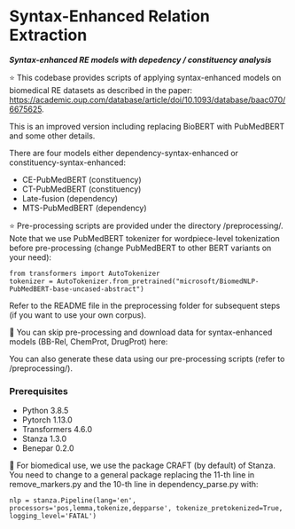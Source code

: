 # Syntax-Enhanced Relation Extraction

***Syntax-enhanced RE models with depedency / constituency analysis***

:star: This codebase provides scripts of applying syntax-enhanced models on biomedical RE datasets as described in the paper:
https://academic.oup.com/database/article/doi/10.1093/database/baac070/6675625. 

This is an improved version including replacing BioBERT with PubMedBERT and some other details.

There are four models either dependency-syntax-enhanced or constituency-syntax-enhanced:
- CE-PubMedBERT (constituency)
- CT-PubMedBERT (constituency)
- Late-fusion (dependency)
- MTS-PubMedBERT (dependency)

:star: Pre-processing scripts are provided under the directory /preprocessing/. Note that we use PubMedBERT tokenizer for wordpiece-level tokenization before pre-processing (change PubMedBERT to other BERT variants on your need):
```
from transformers import AutoTokenizer
tokenizer = AutoTokenizer.from_pretrained("microsoft/BiomedNLP-PubMedBERT-base-uncased-abstract")
```
Refer to the README file in the preprocessing folder for subsequent steps (if you want to use your own corpus).

🔨 You can skip pre-processing and download data for syntax-enhanced models (BB-Rel, ChemProt, DrugProt) here:

You can also generate these data using our pre-processing scripts (refer to /preprocessing/).

### Prerequisites

- Python 3.8.5
- Pytorch 1.13.0
- Transformers 4.6.0
- Stanza 1.3.0 
- Benepar 0.2.0

🔨 For biomedical use, we use the package CRAFT (by default) of Stanza. You need to change to a general package replacing the 11-th line in remove_markers.py and the 10-th line in dependency_parse.py with:
```
nlp = stanza.Pipeline(lang='en', processors='pos,lemma,tokenize,depparse', tokenize_pretokenized=True, logging_level='FATAL')
```

